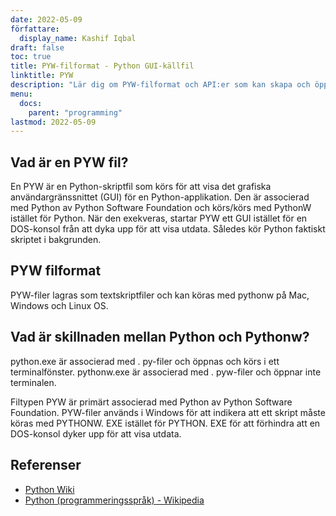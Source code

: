 ```yaml
---
date: 2022-05-09
författare:
  display_name: Kashif Iqbal
draft: false
toc: true
title: PYW-filformat - Python GUI-källfil
linktitle: PYW
description: "Lär dig om PYW-filformat och API:er som kan skapa och öppna PYW-filer." 
menu:
  docs:
    parent: "programming"
lastmod: 2022-05-09
---
```


## Vad är en PYW fil?

En PYW är en Python-skriptfil som körs för att visa det grafiska användargränssnittet (GUI) för en Python-applikation. Den är associerad med Python av Python Software Foundation och körs/körs med PythonW istället för Python. När den exekveras, startar PYW ett GUI istället för en DOS-konsol från att dyka upp för att visa utdata. Således kör Python faktiskt skriptet i bakgrunden.

## PYW filformat

PYW-filer lagras som textskriptfiler och kan köras med pythonw på Mac, Windows och Linux OS.

## Vad är skillnaden mellan Python och Pythonw?

python.exe är associerad med . py-filer och öppnas och körs i ett terminalfönster. pythonw.exe är associerad med . pyw-filer och öppnar inte terminalen.

Filtypen PYW är primärt associerad med Python av Python Software Foundation. PYW-filer används i Windows för att indikera att ett skript måste köras med PYTHONW. EXE istället för PYTHON. EXE för att förhindra att en DOS-konsol dyker upp för att visa utdata.

## Referenser

* [Python Wiki](https://wiki.python.org/moin/Pyrex)
* [Python (programmeringsspråk) - Wikipedia](https://en.wikipedia.org/wiki/Python_(programming_language))

